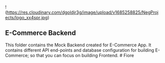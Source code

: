 
!(https://res.cloudinary.com/dgoldjr3g/image/upload/v1685258825/NegProjects/logo_xx4spr.jpg)
## E-Commerce Backend
This folder contains the Mock Backend created for E-Commerce App. It contains different API end-points and database configuration for building E-Commerce; so that you can focus on building Frontend.
#   F i o r e 
 
 
